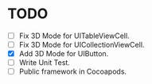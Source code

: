 # TODO

- [ ] Fix 3D Mode for UITableViewCell.
- [ ] Fix 3D Mode for UICollectionViewCell.
- [x] Add 3D Mode for UIButton.
- [ ] Write Unit Test.
- [ ] Public framework in Cocoapods.
